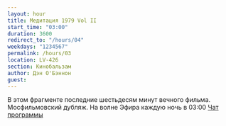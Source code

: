 ```yaml
---
layout: hour
title: Медитация 1979 Vol II
start_time: "03:00"
duration: 3600
redirect_to: "/hours/04"
weekdays: "1234567"
permalink: /hours/03
location: LV-426
section: Кинобальзам
author: Дэн О'Бэннон
guest:   
---
```


В этом фрагменте последние шестьдесям минут вечного фильма. Мосфильмовский дубляж. На волне Эфира каждую ночь в 03:00 [Чат программы](https://t.me/+tA9kNPHFAGRlMmFi)
